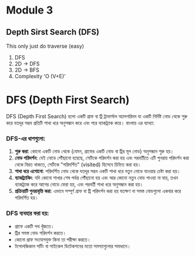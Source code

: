 # Module 3

## Depth Sirst Search (DFS)

This only just do traverse (easy)

1. DFS
2. 2D -> DFS
3. 2D -> BFS
4. Complexity 'O (V+E)'

# DFS (Depth First Search)

DFS (Depth First Search) হলো একটি গ্রাফ বা ট্রি ট্রাভার্সাল অ্যালগরিদম যা একটি নির্দিষ্ট নোড থেকে শুরু করে যতদূর সম্ভব প্রতিটি শাখা ধরে অনুসন্ধান করে এবং পরে ব্যাকট্র্যাক করে। বাংলায় এর ব্যাখ্যা:

### DFS-এর ধাপগুলো:

1. **শুরু করা**: কোনো একটি নোড থেকে (যেমন, গ্রাফের একটি নোড বা ট্রির মূল নোড) অনুসন্ধান শুরু হয়।
2. **নোড পরিদর্শন**: যেই নোডে পৌঁছানো হয়েছে, সেটিকে পরিদর্শন করা হয় এবং পরবর্তীতে এটি পুনরায় পরিদর্শন করা থেকে বিরত থাকতে, সেটিকে "পরিদর্শিত" (visited) হিসেবে চিহ্নিত করা হয়।
3. **শাখা ধরে এগোনো**: পরিদর্শিত নোড থেকে যতদূর সম্ভব একটি শাখা ধরে নতুন নোডে যাওয়ার চেষ্টা করা হয়।
4. **ব্যাকট্র্যাকিং**: যদি কোনো শাখার শেষ পর্যন্ত পৌঁছানো হয় এবং আর কোনো নতুন নোড পাওয়া না যায়, তখন ব্যাকট্র্যাক করে আগের নোডে ফেরা হয়, এবং পরবর্তী শাখা ধরে অনুসন্ধান করা হয়।
5. **প্রক্রিয়াটি পুনরাবৃত্তি করা**: এভাবে সম্পূর্ণ গ্রাফ বা ট্রি পরিদর্শন করা হয় যতক্ষণ না সমস্ত নোডগুলো একবার করে পরিদর্শিত হয়।

### DFS ব্যবহার করা হয়:

- গ্রাফে একটি পথ খুঁজতে।
- ট্রির সমস্ত নোড পরিদর্শন করতে।
- কোনো গ্রাফ সংযোগযুক্ত কিনা তা পরীক্ষা করতে।
- টপোলজিকাল সর্টিং বা সাইকেল ডিটেকশনের মতো সমস্যাগুলোর সমাধানে।

